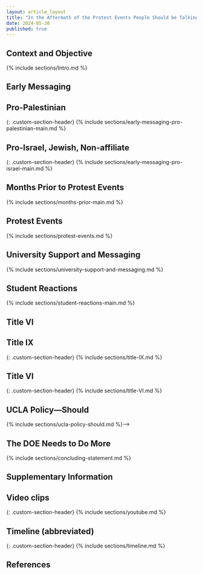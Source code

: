 ```yaml
---
layout: article_layout
title: "In the Aftermath of the Protest Events People Should be Talking, and UCLA Needs to Come to the Table"
date: 2024-05-30
published: true
---
```


## Context and Objective <span id="Context and Objective"></span>
{% include sections/Intro.md %}

## Early Messaging <span id="Early Messaging"></span>
## Pro-Palestinian
{: .custom-section-header}
{% include sections/early-messaging-pro-palestinian-main.md %}

## Pro-Israel, Jewish, Non-affiliate
{: .custom-section-header}
{% include sections/early-messaging-pro-israel-main.md %}

## Months Prior to Protest Events <span id="Months Prior to Protest Events"></span>
{% include sections/months-prior-main.md %}

## Protest Events <span id="Protest Events"></span>
{% include sections/protest-events.md %}

## University Support and Messaging  <span id="University Support and Messaging"></span>
{% include sections/university-support-and-messaging.md %}

## Student Reactions <span id="Student Reactions"></span>
{% include sections/student-reactions-main.md %}

## Title VI <span id="Title VI"></span>

## Title IX 
{: .custom-section-header}
{% include sections/title-IX.md %}
## Title VI 
{: .custom-section-header}
{% include sections/title-VI.md %}

## UCLA Policy&mdash;Should <span id="UCLA Policy&mdash;Should"></span>
{% include sections/ucla-policy-should.md %}-->

## The DOE Needs to Do More <span id="The DOE Needs to Do More"></span>
{% include sections/concluding-statement.md %}

## Supplementary Information <span id="Supplementary Information"></span>
## Video clips
{: .custom-section-header}
{% include sections/youtube.md %}

## Timeline (abbreviated)
{: .custom-section-header}
{% include sections/timeline.md %}

## References <span id="References"></span>



<!-- Add more sections as needed -->

